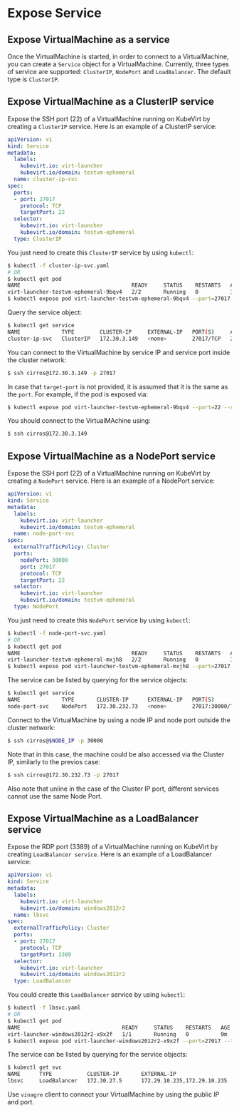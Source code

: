 # Expose Service

## Expose VirtualMachine as a service

Once the VirtualMachine is started, in order to connect to a VirtualMachine, you can create a `Service` object for a VirtualMachine.
Currently, three types of service are supported: `ClusterIP`, `NodePort` and `LoadBalancer`. The default type is `ClusterIP`.

## Expose VirtualMachine as a ClusterIP service

Expose the SSH port (22) of a VirtualMachine running on KubeVirt by creating a `ClusterIP` service. Here is an example of a ClusterIP service:

```yaml
apiVersion: v1
kind: Service
metadata:
  labels:
    kubevirt.io: virt-launcher
    kubevirt.io/domain: testvm-ephemeral
  name: cluster-ip-svc
spec:
  ports:
  - port: 27017
    protocol: TCP
    targetPort: 22
  selector:
    kubevirt.io: virt-launcher
    kubevirt.io/domain: testvm-ephemeral
  type: ClusterIP
```

You just need to create this `ClusterIP` service by using `kubectl`:

```bash
$ kubectl -f cluster-ip-svc.yaml
# OR
$ kubectl get pod
NAME                                   READY     STATUS    RESTARTS   AGE
virt-launcher-testvm-ephemeral-9bqv4   2/2       Running   0          10m
$ kubectl expose pod virt-launcher-testvm-ephemeral-9bqv4 --port=27017 --target-port=22 --name=cluster-ip-svc
```

Query the service object:

```bash
$ kubectl get service
NAME             TYPE        CLUSTER-IP     EXTERNAL-IP   PORT(S)     AGE
cluster-ip-svc   ClusterIP   172.30.3.149   <none>        27017/TCP   2m
```

You can connect to the VirtualMachine by service IP and service port inside the cluster network:

```bash
$ ssh cirros@172.30.3.149 -p 27017
```

In case that `target-port` is not provided, it is assumed that it is the same as the `port`. For example, if the pod is exposed via:

```bash
$ kubectl expose pod virt-launcher-testvm-ephemeral-9bqv4 --port=22 --name=cluster-ip-svc
```

You should connect to the VirtualMAchine using:


```bash
$ ssh cirros@172.30.3.149
```

## Expose VirtualMachine as a NodePort service

Expose the SSH port (22) of a VirtualMachine running on KubeVirt by creating a `NodePort` service. Here is an example of a NodePort service:

```yaml
apiVersion: v1
kind: Service
metadata:
  labels:
    kubevirt.io: virt-launcher
    kubevirt.io/domain: testvm-ephemeral
  name: node-port-svc
spec:
  externalTrafficPolicy: Cluster
  ports:
    nodePort: 30000
    port: 27017
    protocol: TCP
    targetPort: 22
  selector:
    kubevirt.io: virt-launcher
    kubevirt.io/domain: testvm-ephemeral
  type: NodePort
```

You just need to create this `NodePort` service by using `kubectl`:

```bash
$ kubectl -f node-port-svc.yaml
# OR
$ kubectl get pod
NAME                                   READY     STATUS    RESTARTS   AGE
virt-launcher-testvm-ephemeral-mxjh8   2/2       Running   0          10m
$ kubectl expose pod virt-launcher-testvm-ephemeral-mxjh8 --port=27017 --target-port=22 --type=NodePort --name=node-port-svc
```

The service can be listed by querying for the service objects:

```bash
$ kubectl get service
NAME             TYPE       CLUSTER-IP      EXTERNAL-IP   PORT(S)           AGE
node-port-svc    NodePort   172.30.232.73   <none>        27017:30000/TCP   5m
```

Connect to the VirtualMachine by using a node IP and node port outside the cluster network:

```bash
$ ssh cirros@$NODE_IP -p 30000
```

Note that in this case, the machine could be also accessed via the Cluster IP, similarly to the previos case:

```bash
$ ssh cirros@172.30.232.73 -p 27017
```

Also note that unline in the case of the Cluster IP port, different services cannot use the same Node Port.

## Expose VirtualMachine as a LoadBalancer service

Expose the RDP port (3389) of a VirtualMachine running on KubeVirt by creating `LoadBalancer service`. Here is an example of a LoadBalancer service:

```yaml
apiVersion: v1
kind: Service
metadata:
  labels:
    kubevirt.io: virt-launcher
    kubevirt.io/domain: windows2012r2
  name: lbsvc
spec:
  externalTrafficPolicy: Cluster
  ports:
  - port: 27017
    protocol: TCP
    targetPort: 3389
  selector:
    kubevirt.io: virt-launcher
    kubevirt.io/domain: windows2012r2
  type: LoadBalancer
```

You could create this `LoadBalancer` service by using `kubectl`:

```bash
$ kubectl -f lbsvc.yaml
# OR
$ kubectl get pod
NAME                                READY     STATUS    RESTARTS   AGE
virt-launcher-windows2012r2-x9x2f   1/1       Running   0          9m
$ kubectl expose pod virt-launcher-windows2012r2-x9x2f --port=27017 --target-port=3389 --name=lbsvc --type=LoadBalancer
```

The service can be listed by querying for the service objects:

```bash
$ kubectl get svc
NAME      TYPE           CLUSTER-IP       EXTERNAL-IP                   PORT(S)           AGE
lbsvc     LoadBalancer   172.30.27.5      172.29.10.235,172.29.10.235   27017:31829/TCP   5s
```

Use `vinagre` client to connect your VirtualMachine by using the public IP and port.
